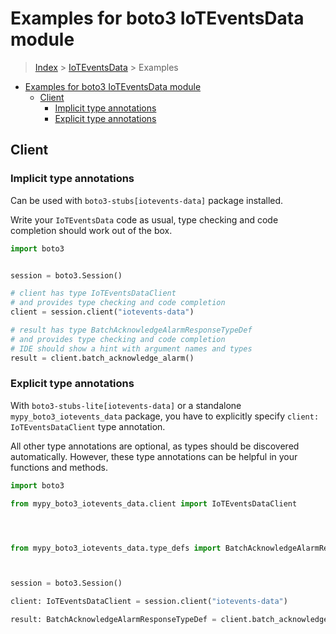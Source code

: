 <a id="examples-for-boto3-ioteventsdata-module"></a>

# Examples for boto3 IoTEventsData module

> [Index](../README.md) > [IoTEventsData](./README.md) > Examples

- [Examples for boto3 IoTEventsData module](#examples-for-boto3-ioteventsdata-module)
  - [Client](#client)
    - [Implicit type annotations](#implicit-type-annotations)
    - [Explicit type annotations](#explicit-type-annotations)

<a id="client"></a>

## Client

<a id="implicit-type-annotations"></a>

### Implicit type annotations

Can be used with `boto3-stubs[iotevents-data]` package installed.

Write your `IoTEventsData` code as usual, type checking and code completion
should work out of the box.

```python
import boto3


session = boto3.Session()

# client has type IoTEventsDataClient
# and provides type checking and code completion
client = session.client("iotevents-data")

# result has type BatchAcknowledgeAlarmResponseTypeDef
# and provides type checking and code completion
# IDE should show a hint with argument names and types
result = client.batch_acknowledge_alarm()
```

<a id="explicit-type-annotations"></a>

### Explicit type annotations

With `boto3-stubs-lite[iotevents-data]` or a standalone
`mypy_boto3_iotevents_data` package, you have to explicitly specify
`client: IoTEventsDataClient` type annotation.

All other type annotations are optional, as types should be discovered
automatically. However, these type annotations can be helpful in your functions
and methods.

```python
import boto3

from mypy_boto3_iotevents_data.client import IoTEventsDataClient




from mypy_boto3_iotevents_data.type_defs import BatchAcknowledgeAlarmResponseTypeDef



session = boto3.Session()

client: IoTEventsDataClient = session.client("iotevents-data")

result: BatchAcknowledgeAlarmResponseTypeDef = client.batch_acknowledge_alarm()
```
